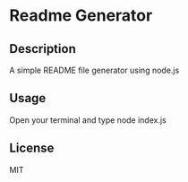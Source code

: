 # Readme Generator

## Description

A simple README file generator using node.js

## Usage

Open your terminal and type node index.js

## License

MIT

